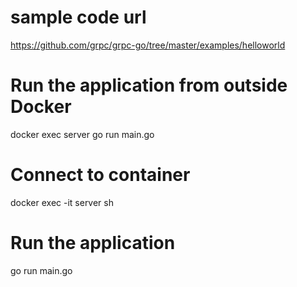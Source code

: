 # sample code url
https://github.com/grpc/grpc-go/tree/master/examples/helloworld

# Run the application from outside Docker
docker exec server go run main.go

# Connect to container
docker exec -it server sh

# Run the application
go run main.go
